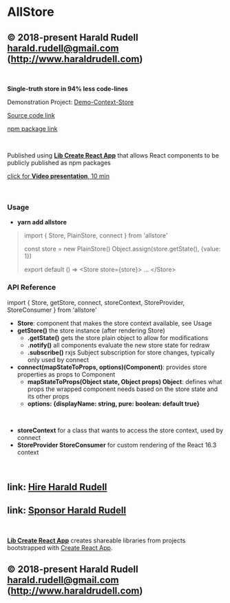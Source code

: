 # AllStore

## © 2018-present Harald Rudell <harald.rudell@gmail.com> (http://www.haraldrudell.com)

&emsp;

**Single-truth store in 94% less code-lines**

Demonstration Project: [Demo-Context-Store](https://github.com/haraldrudell/demo-context-store)

[Source code link](https://github.com/haraldrudell/demo-context-store/tree/master/src/allstore)

[npm package link](https://www.npmjs.com/package/allstore)

&emsp;

Published using **[Lib Create React App](https://www.npmjs.com/package/lib-create-react-app)** that allows React components to be publicly published as npm packages

[click for **Video presentation**, 10 min](https://youtu.be/KVaOVjiH2SQ)

&emsp;

### Usage

* **yarn add allstore**
<blockQuote>
import { Store, PlainStore, connect } from 'allstore'

const store = new PlainStore()
Object.assign(store.getState(), {value: 1})

export default () =>
  &lt;Store store={store}>
    …
  &lt;/Store></blockQuote>

### API Reference
import { Store, getStore, connect, storeContext, StoreProvider, StoreConsumer } from 'allstore'

* **Store**: component that makes the store context available, see Usage
* **getStore()** the store instance (after rendering Store)
  * **.getState()** gets the store plain object to allow for modifications
  * **.notify()** all components evaluate the new store state for redraw
  * **.subscribe()** rxjs Subject subscription for store changes, typically only used by connect
* **connect(mapStateToProps, options)(Component)**: provides store properties as props to Component
  * **mapStateToProps(Object state, Object props) Object**: defines what props the wrapped component needs based on the store state and its other props
  * **options: {displayName: string, pure: boolean: default true}**

&emsp;

* **storeContext** for a class that wants to access the store context, used by connect
* **StoreProvider StoreConsumer** for custom rendering of the React 16.3 context


&emsp;

## link: [Hire Harald Rudell](https://hire.surge.sh/)

## link: [Sponsor Harald Rudell](https://www.gofundme.com/san-francisco-revenge-crime-victim/)

&emsp;

**[Lib Create React App](https://www.npmjs.com/package/lib-create-react-app)** creates shareable libraries from projects bootstrapped with [Create React App](https://github.com/facebook/create-react-app).

## © 2018-present Harald Rudell <harald.rudell@gmail.com> (http://www.haraldrudell.com)
